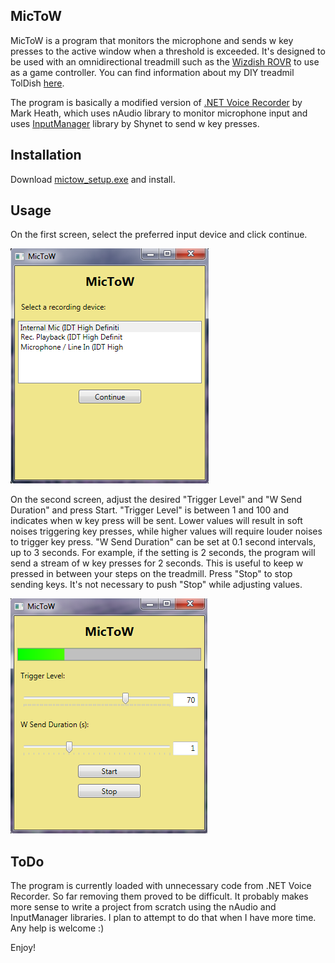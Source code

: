 ## MicToW



MicToW is a program that monitors the microphone and sends w key presses to the active window when a threshold is exceeded. It's designed to be used with an omnidirectional treadmill such as the [Wizdish ROVR](http://www.wizdish.com/) to use as a game controller. You can find information about my DIY treadmil TolDish [here](http://tolgainci.com.tr/2017/10/10/toldish-a-diy-omnidirectional-treadmill/).

The program is basically a modified version of [.NET Voice Recorder](https://github.com/markheath/voicerecorder) by Mark Heath, which uses nAudio library to monitor microphone input and uses [InputManager](https://www.codeproject.com/Articles/117657/InputManager-library-Track-user-input-and-simulate) library by Shynet to send w key presses. 

## Installation


Download [mictow_setup.exe](http://tolgainci.com.tr/mictow/mictow_setup.exe) and install.


## Usage
On the first screen, select the preferred input device and click continue.

![](mictow1.png)

On the second screen, adjust the desired "Trigger Level" and "W Send Duration" and press Start. "Trigger Level" is between 1 and 100 and indicates when w key press will be sent. Lower values will result in soft noises triggering key presses, while higher values will require louder noises to trigger key press. "W Send Duration" can be set at 0.1 second intervals, up to 3 seconds. For example, if the setting is 2 seconds, the program will send a stream of w key presses for 2 seconds. This is useful to keep w pressed in between your steps on the treadmill. Press "Stop" to stop sending keys. It's not necessary to push "Stop" while adjusting values.

![](mictow2.png)

## ToDo
The program is currently loaded with unnecessary code from .NET Voice Recorder. So far removing them proved to be difficult. It probably makes more sense to write a project from scratch using the nAudio and InputManager libraries. I plan to attempt to do that when I have more time. Any help is welcome :)

Enjoy!
